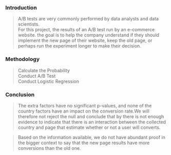 ### Introduction
>
>A/B tests are very commonly performed by data analysts and data scientists.  
For this project, the results of an A/B test run by an e-commerce website.  the goal is to help the company understand if they should implement the new page of their website, keep the old page, or perhaps run the experiment longer to make their decision.

### Methodology
>
>Calculate the Probability\
Conduct A/B Test\
Conduct Logistic Regression

### Conclusion

>The extra factors have no significant p-values, and none of the country factors have an impact on the conversion rate.We will therefore not reject the null and conclude that by there is not enough evidence to indicate that there is an interaction between the collected country and page that estimate whether or not a user will converts.

> Based on the information available, we do not have abundant proof in the bigger context to say that the new page results have more conversions than the old one.
